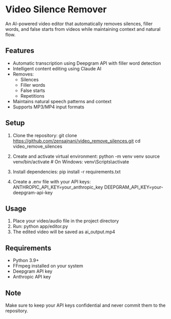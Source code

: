 # Video Silence Remover

An AI-powered video editor that automatically removes silences, filler words, and false starts from videos while maintaining context and natural flow.

## Features

- Automatic transcription using Deepgram API with filler word detection
- Intelligent content editing using Claude AI
- Removes:
  - Silences
  - Filler words
  - False starts
  - Repetitions
- Maintains natural speech patterns and context
- Supports MP3/MP4 input formats

## Setup

1. Clone the repository:
   git clone https://github.com/zensajnani/video_remove_silences.git
   cd video_remove_silences

2. Create and activate virtual environment:
   python -m venv venv
   source venv/bin/activate  # On Windows: venv\Scripts\activate

3. Install dependencies:
   pip install -r requirements.txt

4. Create a .env file with your API keys:
   ANTHROPIC_API_KEY=your_anthropic_key
   DEEPGRAM_API_KEY=your-deepgram-api-key

## Usage

1. Place your video/audio file in the project directory
2. Run: python app/editor.py
3. The edited video will be saved as ai_output.mp4

## Requirements

- Python 3.9+
- FFmpeg installed on your system
- Deepgram API key
- Anthropic API key

## Note

Make sure to keep your API keys confidential and never commit them to the repository.